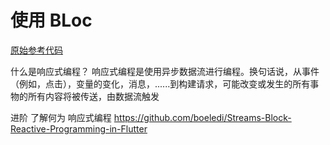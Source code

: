 # 使用 BLoc

[原始参考代码](https://github.com/ashishrawat2911/flutter_navigation_drawer_bloc)

什么是响应式编程？
响应式编程是使用异步数据流进行编程。换句话说，从事件（例如，点击），变量的变化，消息，......到构建请求，可能改变或发生的所有事物的所有内容将被传送，由数据流触发

进阶 了解何为 响应式编程 https://github.com/boeledi/Streams-Block-Reactive-Programming-in-Flutter
